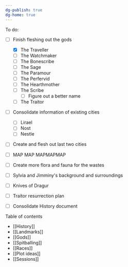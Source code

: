 ```yaml
---
dg-publish: true
dg-home: true
---
```

To do:
- [ ] Finish fleshing out the gods
	- [x] The Traveller
	- [ ] The Watchmaker
	- [ ] The Bonescribe
	- [ ] The Sage
	- [ ] The Paramour
	- [ ] The Perfervid
	- [ ] The Hearthmother
	- [ ] The Scribe
		- [ ] Figure out a better name
	- [ ] The Traitor
- [ ] Consolidate information of existing cities
	- [ ] Lirael
	- [ ] Nost
	- [ ] Nestle
- [ ] Create and flesh out last two cities
- [ ] MAP MAP MAPMAPMAP
- [ ] Create more flora and fauna for the wastes
- [ ] Sylvia and Jimminy's background and surroundings
- [ ] Knives of Dragur
- [ ] Traitor resurrection plan
- [ ] Consolidate History document


Table of contents
- [[History]]
- [[Landmarks]]
- [[Gods]]
- [[Spitballing]]
- [[Races]]
- [[Plot ideas]]
- [[Sessions]]

